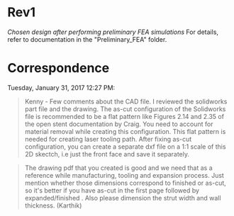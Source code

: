 # Rev1

*Chosen design after performing preliminary FEA simulations*
For details, refer to documentation in the "Preliminary_FEA" folder.


# Correspondence
Tuesday, January 31, 2017 12:27 PM:
>Kenny - Few comments about the CAD file. I reviewed the solidworks part file and the drawing. The as-cut configuration of the Solidworks file is recommended to be a flat pattern like Figures 2.14 and 2.35 of the open stent documentation by Craig. You need to account for material removal while creating this configuration. This flat pattern is needed for creating laser tooling path. After fixing as-cut configuration, you can create a separate dxf file on a 1:1 scale of this 2D skectch, i.e just the front face and save it separately. 

>The drawing pdf that you created is good and we need that as a reference while manufacturing, tooling and expansion process. Just mention whether those dimensions correspond to finished or as-cut, so it's better if you have as-cut in the first page followed by expanded/finished . Also please dimension the strut width and wall thickness.
>(Karthik)
